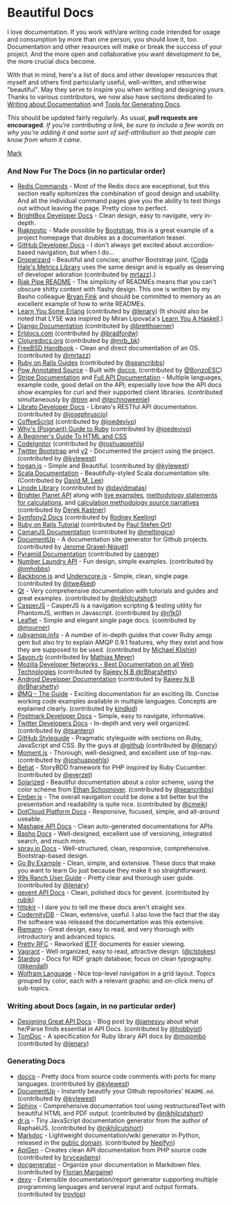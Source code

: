 # Beautiful Docs

I love documentation. If you work with/are writing code intended for usage and consumption by more than one person, you should love it, too. Documentation and other resources will make or break the success of your project. And the more open and collaborative you want development to be, the more crucial docs become.

With that in mind, here's a list of docs and other developer resources that myself and others find particularly useful, well-written, and otherwise "beautiful". May they serve to inspire you when writing and designing yours. Thanks to various contributors, we now also have sections dedicated to [Writing about Documentation](#writing-about-docs-again-in-no-particular-order) and [Tools for Generating Docs](#generating-docs).

This should be updated fairly regularly. As usual, **pull requests are encouraged**. *If you're contributing a link, be sure to include a few words on why you're adding it and some sort of self-attribution so that people can know from whom it came.*

[Mark](https://twitter.com/pharkmillups)

### And Now For The Docs (in no particular order)

* [Redis Commands](http://redis.io/commands) - Most of the Redis docs are exceptional, but this section really epitomizes the combination of good design and usability. And all the individual command pages give you the ability to test things out without leaving the page. Pretty close to perfect.
* [BrightBox Developer Docs](http://docs.brightbox.com) - Clean design, easy to navigate, very in-depth.
* [Riaknostic](http://riaknostic.basho.com) - Made possible by [Bootstrap](https://github.com/twitter/bootstrap), this is a great example of a project homepage that doubles as a documentation teaser.
* [GitHub Developer Docs](http://developer.github.com/v3/) - I don't always get excited about accordion-based navigation, but when I do...
* [Dropwizard](http://dropwizard.codahale.com/) - Beautiful and concise; another Bootstrap joint. ([Coda Hale's Metrics Library](http://metrics.codahale.com/index.html) uses the same design and is equally as deserving of developer adoration (contributed by [mrtazz](https://twitter.com/#!/mrtazz)).)
* [Riak Pipe README](https://github.com/basho/riak_pipe) - The simplicity of READMEs means that you can't obscure shitty content with flashy design. This one is written by my Basho colleague [Bryan Fink](https://twitter.com/#!/hobbyist) and should be committed to memory as an excellent example of how to write READMEs.
* [Learn You Some Erlang](http://learnyousomeerlang.com/) (contributed by [@lenary](https://twitter.com/lenary)) (It should also be noted that LYSE was inspired by Miran Lipovača's [Learn You A Haskell](http://learnyouahaskell.com/).)
* [Django Documentation](https://docs.djangoproject.com/en/1.3/) (contributed by [@bretthoerner](https://twitter.com/bretthoerner))
* [Erldocs.com](http://erldocs.com/) (contributed by [@bradfordw](https://twitter.com/#!/bradfordw))
* [Clojuredocs.org](http://clojuredocs.org) (contributed by [@mrb_bk](https://twitter.com/#!/mrb_bk))
* [FreeBSD Handbook](http://www.freebsd.org/handbook/) - Clean and direct documentation of an OS. (contributed by [@mrtazz](https://twitter.com/#!/mrtazz))
* [Ruby on Rails Guides](http://guides.rubyonrails.org/) (contributed by [@seancribbs](https://twitter.com/#!/seancribbs))
* [Pow Annotated Source](http://pow.cx/docs/) - Built with [docco.](http://jashkenas.github.com/docco/) (contributed by [@BonzoESC](https://twitter.com/BonzoESC))
* [Stripe Documentation](https://stripe.com/docs) and [Full API Documentation](https://stripe.com/docs/api) - Multiple languages, example code, good detail on the API; especially love how the API docs show examples for curl and their supported client libraries. (contributed simultaneously by [@tnm](https://twitter.com/#!/tnm) and [@technoweenie](https://twitter.com/#!/technoweenie))
* [Librato Developer Docs](http://dev.librato.com/) - Librato's RESTful API documentation. (contributed by [@josephruscio](https://twitter.com/josephruscio))
* [CoffeeScript](http://coffeescript.org/) (contributed by [@joedevivo](https://twitter.com/#!/joedevivo))
* [Why's (Poignant) Guide to Ruby](http://mislav.uniqpath.com/poignant-guide/) (contributed by [@joedevivo](https://twitter.com/#!/joedevivo))
* [A Beginner's Guide To HTML and CSS](http://learn.shayhowe.com/html-css/terminology-syntax-intro)
* [CodeIgnitor](http://codeigniter.com/user_guide/toc.html) (contributed by [@joshuapoehls](https://twitter.com/#!/joshuapoehls))
* [Twitter Bootstrap](http://twitter.github.com/bootstrap/) and [v2](http://markdotto.com/bs2/docs/index.html) - Documented the project using the project. (contributed by [@kylewest](https://twitter.com/kylewest))
* [hogan.js](http://twitter.github.com/hogan.js/) - Simple and Beautiful. (contributed by [@kylewest](https://twitter.com/kylewest))
* [Scala Documentation](http://docs.scala-lang.org/) - Beautifully-styled Scala documentation site. (Contributed by [David M. Lee](https://github.com/leedm777))
* [Linode Library](http://library.linode.com) (contributed by [@davidmatas](https://twitter.com/#!/davidmatas))
* [Brighter Planet API](http://impact.brighterplanet.com/documentation) along with [live examples](http://impact.brighterplanet.com/models/automobile), [methodology statements for calculations](http://impact.brighterplanet.com/automobiles?make=saab&model=900s&year=1990), and [calculation methodology source narratives](http://brighterplanet.github.com/automobile/impact_model.html) (contributed by [Derek Kastner](https://github.com/dkastner))
* [Symfony2 Docs](http://symfony.com/doc/current/) (contributed by [Rodney Keeling](https://github.com/rodneykeeling))
* [Ruby on Rails Tutorial](http://ruby.railstutorial.org/ruby-on-rails-tutorial-book?version=3.2) (contributed by [Paul Stefen Ort](https://github.com/paulstefanort))
* [CamanJS Documentation](http://camanjs.com/docs) (contributed by [@meltingice](https://twitter.com/meltingice))
* [DocumentUp](http://documentup.com/) - A documentation site generator for Github projects. (contributed by [Jerome Gravel-Niquet](https://github.com/jeromegn))
* [Pyramid Documentation](http://docs.pylonsproject.org/en/latest/docs/pyramid.html) (contributed by [csenger](https://github.com/csenger))
* [Number Laundry API](http://numberlaundry.whatcheer.com/) - Fun design, simple examples. (contributed by [@jmhobbs](https://twitter.com/jmhobbs))
* [Backbone.js](http://documentcloud.github.com/backbone/) and [Underscore.js](http://underscorejs.org) - Simple, clean, single page. (contributed by [@twe4ked](http://twitter.com/twe4ked))
* [Qt](http://developer.qt.nokia.com/doc/qt-4.8/) - Very comprehensive documentation with tutorials and guides and great examples. (contributed by [@nikhilcutshort](https://twitter.com/nikhilcutshort))
* [CasperJS](http://casperjs.org) - CasperJS is a navigation scripting & testing utility for PhantomJS, written in Javascript. (contributed by [@n1k0](https://twitter.com/n1k0))
* [Leaflet](http://leaflet.cloudmade.com/reference.html) - Simple and elegant single page docs. (contributed by [@mourner](http://github.com/mourner))
* [rubyamqp.info](http://rubyamqp.info) - A number of in-depth guides that cover Ruby amqp gem but also try to explain AMQP 0.9.1 features, why they exist and how they are supposed to be used. (contributed by [Michael Klishin](https://twitter.com/#!/michaelklishin/))
* [Savon.rb](http://savonrb.com/) (contributed by [Mathias Meyer](https://twitter.com/#!/roidrage))
* [Mozilla Developer Networks - Best Documentation on all Web Technologies](https://developer.mozilla.org/en-US/) (contributed by [Rajeev N B @rBharshetty](https://twitter.com/#!/rBharshetty))
* [Android Developer Documentation](http://developer.android.com/guide/index.html) (contributed by [Rajeev N B @rBharshetty](https://twitter.com/#!/rBharshetty))
* [ØMQ - The Guide](http://zguide.zeromq.org/page:all) - Exciting documentation for an exciting lib. Concise working code examples available in multiple languages. Concepts are explained clearly. (contributed by [kindkid](https://github.com/kindkid))
* [Postmark Developer Docs](http://developer.postmarkapp.com/) - Simple, easy to navigate, informative.
* [Twitter Developers Docs](https://dev.twitter.com/docs) -  In-depth and very well organized. (contributed by [@tsantero](https://twitter.com/#!/tsantero))
* [GitHub Styleguide](https://github.com/styleguide) - Pragmatic styleguide with sections on Ruby, JavaScript and CSS. By the guys at [@github](https://twitter.com/github) (contributed by [@lenary](https://twitter.com/#!/lenary))
* [Moment.js](http://momentjs.com/docs) - Thorough, well-designed, and excellent use of top-nav.  (contributed by [@joshuapoehls](https://twitter.com/#!/joshuapoehls))
* [Behat](http://behat.org) - StoryBDD framework for PHP inspired by Ruby Cucumber. (contributed by [@everzet](https://github.com/everzet))
* [Solarized](http://ethanschoonover.com/solarized) - Beautiful documentation about a color scheme, using the color scheme from [Ethan Schoonover](https://github.com/altercation). (contributed by [@seancribbs](http://twitter.com/seancribbs))
* [Ember.js](http://emberjs.com/documentation/) - The overall navigation could be done a bit better but the presentation and readability is quite nice. (contributed by [@cmeik](https://twitter.com/cmeik))
* [DotCloud Platform Docs](http://docs.dotcloud.com/firststeps/platform-overview/) - Responsive, focused, simple, and all-around useable.
* [Mashape API Docs](https://www.mashape.com/japerk/text-processing) - Clean auto-generated documentations for APIs
* [Basho Docs](http://docs.basho.com/) - Well-designed, excellent use of versioning, integrated search, and much more.
* [spray.io Docs](http://spray.io) - Well-structured, clean, responsive, comprehensive. Bootstrap-based design.
* [Go By Example](http://gobyexample.com) - Clean, simple, and extensive. These docs that make you want to learn Go just because they make it so straightforward.
* [99s Ranch User Guide](http://ninenines.eu/docs/en/ranch/HEAD/guide/introduction) - Pretty clear and thorough user guide. (contributed by [@lenary](https://twitter.com/#!/lenary))
* [gevent API Docs](http://www.gevent.org/intro.html) - Clean, polished docs for gevent. (contributed by [rubik](https://github.com/rubik))
* [httpkit](https://httpkit.com/resources/HTTP-from-the-Command-Line/) - I dare you to tell me these docs aren't straight sex.
* [CodernityDB](http://labs.codernity.com/codernitydb/index.html) - Clean, extensive, useful. I also love the fact that the day the software was released the documentation was this extensive.
* [Riemann](http://riemann.io/) - Great design, easy to read, and very thorough with introductory and advanced topics.
* [Pretty RFC](http://pretty-rfc.herokuapp.com/) - Reworked [IETF](http://www.ietf.org) documents for easier viewing.
* [Vagrant](http://docs.vagrantup.com/v2/) - Well organized, easy to read, attractive design. ([@clstokes](https://twitter.com/clstokes))
* [Stardog](http://stardog.com/docs/) - Docs for RDF graph database; focus on clean typography. ([@kendall](https://twitter.com/kendall))
* [Wolfram Language](http://reference.wolfram.com/language/) - Nice top-level navigation in a grid layout. Topics grouped by color, each with a relevant graphic and on-click menu of sub-topics.

### Writing about Docs (again, in no particular order)

* [Designing Great API Docs](http://blog.parse.com/2012/01/11/designing-great-api-docs/) - Blog post by [@jamesyu](https://twitter.com/jamesjyu) about what he/Parse finds essential in API Docs. (contributed by [@hobbyist](https://twitter.com/https://twitter.com/#!/hobbyist))
* [TomDoc](http://tomdoc.org/) - A specification for Ruby library API docs by [@mojombo](https://twitter.com/mojombo) (contributed by [@lenary](https://twitter.com/#!/lenary))

### Generating Docs

* [docco](http://jashkenas.github.com/docco/) - Pretty docs from source code comments with ports for many languages. (contributed by [@kylewest](https://twitter.com/kylewest))
* [DocumentUp](http://documentup.com/) - Instantly beautify your Github repositories' `README.md`. (contributed by [@kylewest](https://twitter.com/kylewest))
* [Sphinx](http://sphinx.pocoo.org/) - Comprehensive documentation tool using restructuredText with beautiful HTML and PDF output. (contributed by [@nikhilcutshort](https://twitter.com/nikhilcutshort))
* [dr.js](https://github.com/adobe-webplatform/dr.js) - Tiny JavaScript documentation generator from the author of RaphaëlJS.  (contributed by [@nikhilcutshort](https://twitter.com/nikhilcutshort))
* [Markdoc](http://markdoc.org/) - Lightweight documentation/wiki generator in Python, released in the [public domain](http://unlicense.org/). (contributed by [Neelfyn](http://neelfyn.info/))
* [ApiGen](http://apigen.org/) - Creates clean API documentation from PHP source code (contributed by [bryceadams](http://bryce.se/))
* [docgenerator](https://github.com/Ralt/docgenerator/blob/master/README.md) - Organize your documentation in Markdown files. (contributed by [Florian Margaine](http://margaine.com))
* [dexy](http://www.dexy.it/) - Extensible documentation/report generator supporting multiple programming languages and serveral input and output formats. (contributed by [troytop](http://github.com/troytop))
